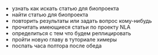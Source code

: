 - узнать как искать статью для биопроекта
- найти статью для биопроекта
- повторить результаты или задать вопрос кому-нибудь
- прочитать имеющиеся статьи по проекту NLA
- определиться с тем что будем реплицировать
- пройти новую главу в туториале химеры
- поспать часа полтора после обеда